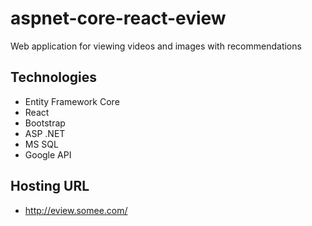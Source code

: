 # aspnet-core-react-eview
Web application for viewing videos and images with recommendations

## Technologies
- Entity Framework Core
- React
- Bootstrap
- ASP .NET
- MS SQL
- Google API

## Hosting URL
- http://eview.somee.com/

